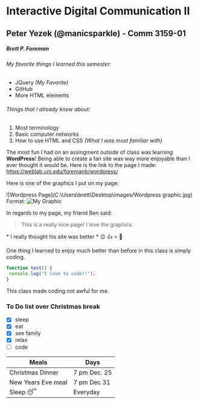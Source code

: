 # Interactive Digital Communication II </h1>

## Peter Yezek (@manicsparkle) - Comm 3159-01 </h2>

##### Brett P. Foreman </h5>

###### My favorite things I learned this semester: </h6>
* JQuery *(My Favorite)*
* GitHub
* More HTML elements
###### Things that I already knew about: </h6>
1. Most terminology
2. Basic computer networks
3. How to use HTML and CSS *(What I was most familiar with)*

  The most fun I had on an assingment outside of class was learning **WordPress**!
Being able to create a fan site was way more enjoyable than I ever thought it would be. Here is the link to the page I made: https://weblab.uni.edu/foremanb/wordpress/

Here is one of the graphics I put on my page:

![Wordpress Page](C:\Users\brett\Desktop\images/Wordpress graphic.jpg)
Format: ![My Graphic](url)

In regards to my page, my friend Ben said:
>This is a really nice page! I love the graphics.

\* I really thought his site was better \* :wink: :+1: :star: :football:

One thing I learned to enjoy much better than before in this class is simply coding.
```javascript
function test() {
 console.log("I love to code!!");
}
```
This class made coding not awful for me.

### To Do list over Christmas break </h3>
- [x] sleep
- [x] eat
- [x] see family
- [x] relax
- [ ] code

Meals | Days
------------ | -------------
Christmas Dinner | 7 pm Dec. 25
New Years Eve meal | 7 pm Dec 31
Sleep :sleeping: | Everyday
